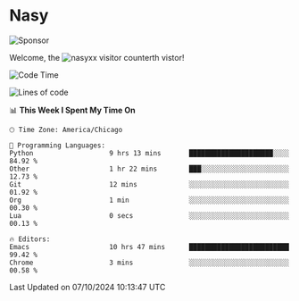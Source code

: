 # Nasy

<!--
<p align="center">
<img height="200" src="https://github-readme-stats.vercel.app/api?username=nasyxx&count_private=true&show_icons=true&theme=dracula&include_all_commits=true"/>
<img height="200" src="https://github-readme-stats.vercel.app/api/top-langs/?username=nasyxx&theme=dracula&hide=html,jupyter+notebook&count_private=true&show_icons=true"/>
</p>

  
----------------
-->

![Sponsor](https://img.shields.io/static/v1.svg?label=Sponsor&message=%E2%9D%A4&logo=GitHub&style=flat&color=pink)
 
Welcome, the ![nasyxx visitor counter](https://count.getloli.com/get/@nasyxx?theme=rule34)th vistor!
 
<!--START_SECTION:waka-->
![Code Time](http://img.shields.io/badge/Code%20Time-4%2C690%20hrs%2010%20mins-blue)

![Lines of code](https://img.shields.io/badge/From%20Hello%20World%20I%27ve%20Written-6.4%20million%20lines%20of%20code-blue)

📊 **This Week I Spent My Time On** 

```text
🕑︎ Time Zone: America/Chicago

💬 Programming Languages: 
Python                   9 hrs 13 mins       █████████████████████░░░░   84.92 % 
Other                    1 hr 22 mins        ███░░░░░░░░░░░░░░░░░░░░░░   12.73 % 
Git                      12 mins             ░░░░░░░░░░░░░░░░░░░░░░░░░   01.92 % 
Org                      1 min               ░░░░░░░░░░░░░░░░░░░░░░░░░   00.30 % 
Lua                      0 secs              ░░░░░░░░░░░░░░░░░░░░░░░░░   00.13 % 

🔥 Editors: 
Emacs                    10 hrs 47 mins      █████████████████████████   99.42 % 
Chrome                   3 mins              ░░░░░░░░░░░░░░░░░░░░░░░░░   00.58 % 
```


 Last Updated on 07/10/2024 10:13:47 UTC
<!--END_SECTION:waka-->

<!-- ![visitors](https://visitor-badge.laobi.icu/badge?page_id=nasyxx.nasyxx) -->
